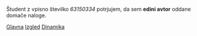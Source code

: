 Študent z vpisno številko _63150334_ potrjujem, da sem __edini avtor__ oddane domače naloge.

[Glavna](https://rawgit.com/Muzgar15/stroboskop/master/stroboskop.html)
[Izgled](https://rawgit.com/Muzgar15/stroboskop/izgled/stroboskop.html)
[Dinamika](https://rawgit.com/Muzgar15/stroboskop/dinamika/stroboskop.html)
